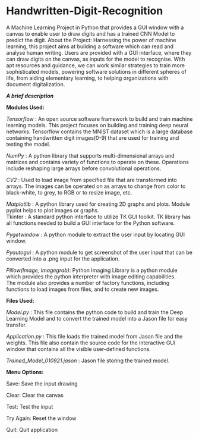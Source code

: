 # Handwritten-Digit-Recognition
A Machine Learning Project in Python that provides a GUI window with a canvas to enable user to draw digits and has a trained CNN Model to predict the digit.
About the Project: 
Harnessing the power of machine learning, this project aims at building a software which can read and analyse human writing. Users are provided with a GUI interface, where they can draw digits on the canvas, as inputs for the model to recognise.
With apt resources and guidance, we can work similar strategies to train more sophisticated models, powering software solutions in different spheres of life, from aiding elementary learning, to helping organizations with document digitalization.

***A brief description*** 

**Modules Used:**

*Tensorflow* : An open source software framework to build and train machine learning models. This project focuses on building and training deep neural networks. Tensorflow contains the MNIST dataset which is a large database containing handwritten digit images(0-9) that are used for training and testing the model.

*NumPy* : A python library that supports multi-dimensional arrays and matrices and contains variety of functions to operate on these.
Operations include reshaping large arrays before convolutional operations. 

*CV2* : Used to load image from specified file that are transformed into arrays. The images can be operated on as arrays to change from color to black-white, to grey, to RGB or to resize image, etc.

*Matplotlib* : A python library used for creating 2D graphs and plots. Module pyplot helps to plot images or graphs.  
Tkinter : A standard python interface to utilize TK GUI toolkit. TK library has all functions needed to build a GUI interface for the Python software.

*Pygetwindow* : A python module to extract the user input by locating GUI window.

*Pyautogui* : A python module to get screenshot of the user input that can be converted into a .png input for the application.

*Pillow(Image, Imagegrab)*: Python Imaging Library is a python module which provides the python interpreter with image editing capabilities. The module also provides a number of factory functions, including functions to load images from files, and to create new images.

**Files Used:**

*Model.py* : This file contains the python code to build and train the Deep Learning Model and to convert the trained model into a Jason file for easy transfer.

*Application.py* : This file loads the trained model from Jason file and the weights. This file also contain the source code for the interactive GUI window that contains all the visible user-defined functions.

*Trained_Model_010921.jason* : Jason file storing the trained model.

**Menu Options:**

Save:				Save the input drawing

Clear: 			Clear the canvas

Test: 			Test the input

Try Again: 	Reset the window

Quit: 			Quit application
